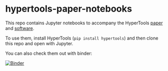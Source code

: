 # hypertools-paper-notebooks
This repo contains Jupyter notebooks to accompany the HyperTools [paper](https://github.com/ContextLab/hypertools-paper/blob/master/HeusEtal17.pdf) and [software](https://github.com/ContextLab/hypertools).

To use them, install HyperTools (`pip install hypertools`) and then clone this repo and open with Jupyter.

You can also check them out with binder:

[![Binder](http://mybinder.org/badge.svg)](http://mybinder.org:/repo/contextlab/hypertools-paper-notebooks)
